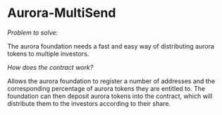 # Aurora-MultiSend

_Problem to solve:_

The aurora foundation needs a fast and easy way of distributing aurora tokens
to multiple investors.

_How does the contract work?_

Allows the aurora foundation to register a number of addresses and the corresponding
percentage of aurora tokens they are entitled to. The foundation can then deposit aurora
tokens into the contract, which will distribute them to the investors according to their
share.

